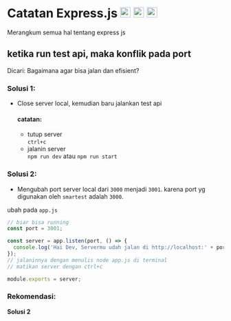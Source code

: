 
# Catatan Express.js <img src="https://cdn.jsdelivr.net/gh/devicons/devicon/icons/nodejs/nodejs-original.svg" height="24" /> <img src="https://cdn.jsdelivr.net/gh/devicons/devicon/icons/express/express-original.svg"  height="24"/> <img src="https://cdn.jsdelivr.net/gh/devicons/devicon/icons/javascript/javascript-original.svg" height="24" />
          
          
          
          
Merangkum semua hal tentang express js 

## ketika run test api, maka konflik pada port
Dicari: Bagaimana agar bisa jalan dan efisient?

### Solusi 1:
- Close server local, kemudian baru jalankan test api
  #### catatan:
  - tutup server <br>
  `ctrl+c`
  - jalanin server <br>
  `npm run dev` atau `npm run start`
  

### Solusi 2:
- Mengubah port server local dari `3000` menjadi `3001`. karena port yg digunakan oleh `smartest` adalah `3000`.

ubah pada `app.js`
```js
// biar bisa running
const port = 3001;

const server = app.listen(port, () => {
  console.log('Hai Dev, Servermu udah jalan di http://localhost:' + port); // IP:127.0.0.1 -> domain=> localhost
});
// jalaninnya dengan menulis node app.js di terminal
// matikan server dengan ctrl+c

module.exports = server;

```

### Rekomendasi: 
**Solusi 2**
